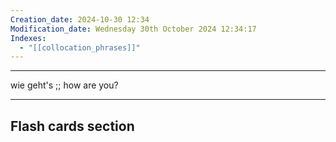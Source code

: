 ```yaml
---
Creation_date: 2024-10-30 12:34
Modification_date: Wednesday 30th October 2024 12:34:17
Indexes:
  - "[[collocation_phrases]]"
---
```


----

wie geht's ;; how are you?



















---
## Flash cards section
